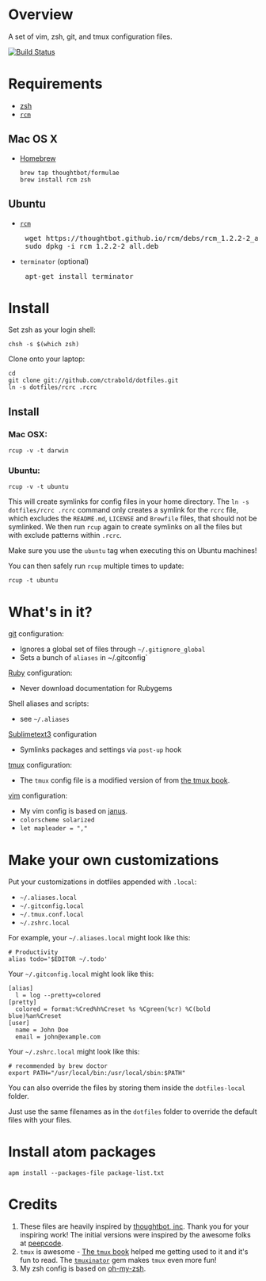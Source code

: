 # Overview

A set of vim, zsh, git, and tmux configuration files.

[![Build Status](https://travis-ci.org/ctrabold/dotfiles.svg?branch=master)](https://travis-ci.org/ctrabold/dotfiles)

# Requirements

- [zsh](http://www.zsh.org/)
- [`rcm`](http://thoughtbot.github.io/rcm/)

## Mac OS X

- [Homebrew](https://github.com/Homebrew/homebrew/wiki/Installation)

    ```
    brew tap thoughtbot/formulae
    brew install rcm zsh
    ```

## Ubuntu

- [`rcm`](http://thoughtbot.github.io/rcm/)
<pre>
    wget https://thoughtbot.github.io/rcm/debs/rcm_1.2.2-2_all.deb
    sudo dpkg -i rcm_1.2.2-2_all.deb
</pre>
- `terminator` (optional)
<pre>
    apt-get install terminator
</pre>


# Install

Set zsh as your login shell:

    chsh -s $(which zsh)

Clone onto your laptop:

    cd
    git clone git://github.com/ctrabold/dotfiles.git
    ln -s dotfiles/rcrc .rcrc


## Install

### Mac OSX:

    rcup -v -t darwin

### Ubuntu:

    rcup -v -t ubuntu

This will create symlinks for config files in your home directory. The `ln -s dotfiles/rcrc .rcrc`
command only creates a symlink for the `rcrc` file, which excludes the `README.md`, `LICENSE` and `Brewfile` files, that should not be symlinked.
We then run `rcup` again to create symlinks on all the files but with exclude patterns within `.rcrc`.

Make sure you use the `ubuntu` tag when executing this on Ubuntu machines!

You can then safely run `rcup` multiple times to update:

    rcup -t ubuntu


# What's in it?

[git](http://git-scm.com/) configuration:

* Ignores a global set of files through `~/.gitignore_global`
* Sets a bunch of `aliases` in ~/.gitconfig`

[Ruby](https://www.ruby-lang.org/en/) configuration:

* Never download documentation for Rubygems

Shell aliases and scripts:

* see `~/.aliases`

[Sublimetext3]() configuration

* Symlinks packages and settings via `post-up` hook

[tmux](http://robots.thoughtbot.com/a-tmux-crash-course)
configuration:

* The `tmux` config file is a modified version of from [the tmux book](http://media.pragprog.com/titles/bhtmux/code/workflows/tmux.conf).

[vim](http://www.vim.org/) configuration:

* My vim config is based on [janus](https://github.com/carlhuda/janus).
* `colorscheme solarized`
* `let mapleader = ","`


# Make your own customizations

Put your customizations in dotfiles appended with `.local`:

* `~/.aliases.local`
* `~/.gitconfig.local`
* `~/.tmux.conf.local`
* `~/.zshrc.local`

For example, your `~/.aliases.local` might look like this:

    # Productivity
    alias todo='$EDITOR ~/.todo'

Your `~/.gitconfig.local` might look like this:

    [alias]
      l = log --pretty=colored
    [pretty]
      colored = format:%Cred%h%Creset %s %Cgreen(%cr) %C(bold blue)%an%Creset
    [user]
      name = John Doe
      email = john@example.com

Your `~/.zshrc.local` might look like this:

    # recommended by brew doctor
    export PATH="/usr/local/bin:/usr/local/sbin:$PATH"

You can also override the files by storing them inside the `dotfiles-local` folder.

Just use the same filenames as in the `dotfiles` folder to override the default files with your files.


# Install atom packages

    apm install --packages-file package-list.txt

# Credits

1. These files are heavily inspired by [thoughtbot, inc](http://thoughtbot.com/community). Thank you for your inspiring work!
The initial versions were inspired by the awesome folks at [peepcode](https://peepcode.com/products/advanced-command-line).
2. `tmux` is awesome - [The `tmux` book](http://pragprog.com/book/bhtmux/tmux) helped me getting used to it and it's fun to read.
The [`tmuxinator`](https://github.com/aziz/tmuxinator) gem makes `tmux` even more fun!
3. My zsh config is based on [oh-my-zsh](https://github.com/robbyrussell/oh-my-zsh).
